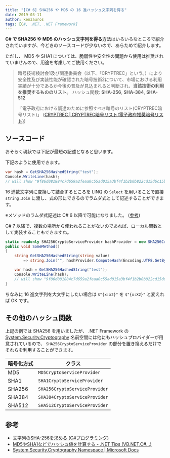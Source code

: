 ```yaml
---
title: "[C# 6] SHA256 や MD5 の 16 進ハッシュ文字列を得る"
date: 2019-03-11
author: kenzauros
tags: [C#, .NET, .NET Framework]
---
```


**C# で SHA256 や MD5 のハッシュ文字列を得る**方法はいろいろなところで紹介されていますが、今どきのソースコードが少ないので、あらためて紹介します。

ただし、 MD5 や SHA1 については、脆弱性や安全性の問題から使用は推奨されていませんので、用途を考慮してご使用ください。

> 暗号技術検討会1及び関連委員会（以下、「CRYPTREC」という。）により安全性及び実装性能が確認された暗号技術2について、市場における利用実績が十分であるか今後の普及が見込まれると判断され、**当該技術の利用を推奨するもののリスト**。
> ハッシュ関数: **SHA-256**, **SHA-384**, **SHA-512**
>
> 「電子政府における調達のために参照すべき暗号のリスト(CRYPTREC暗号リスト)」 ([CRYPTREC | CRYPTREC暗号リスト(電子政府推奨暗号リスト)](https://www.cryptrec.go.jp/list.html))

## ソースコード

おそらく現状では下記が最短の記述となると思います。

<script src="https://gist.github.com/kenzauros/09377008ff036a730d0c7de7e6ecdb89.js"></script>

下記のように使用できます。

```cs
var hash = GetSHA256HashedString("test");
Console.WriteLine(hash);
// will show "9f86d081884c7d659a2feaa0c55ad015a3bf4f1b2b0b822cd15d6c15b0f00a08"
```

16 進数文字列に変換して結合するところを LINQ の `Select` を用いることで直接 `string.Join` に渡し、式の形にできるのでラムダ式として記述することができます。

※メソッドのラムダ式記述は C# 6 以降で可能になりました。 ([参考](https://www.atmarkit.co.jp/ait/articles/1606/01/news051.html))

C# 7 以降で、複数の場所から使われることがないのであれば、ローカル関数として実装することもできますね。

```cs
static readonly SHA256CryptoServiceProvider hashProvider = new SHA256CryptoServiceProvider();
public void SomeMethod()
{
    string GetSHA256HashedString(string value)
        => string.Join("", hashProvider.ComputeHash(Encoding.UTF8.GetBytes(value)).Select(x => $"{x:x2}"));

    var hash = GetSHA256HashedString("test");
    Console.WriteLine(hash);
    // will show "9f86d081884c7d659a2feaa0c55ad015a3bf4f1b2b0b822cd15d6c15b0f00a08"
}
```

ちなみに 16 進文字列を大文字にしたい場合は `$"{x:x2}"` を `$"{x:X2}"` と変えれば OK です。

## その他のハッシュ関数

上記の例では SHA256 を用いましたが、 .NET Framework の [System.Security.Cryptography](https://docs.microsoft.com/ja-jp/dotnet/api/system.security.cryptography?view=netframework-4.7.2) 名前空間には他にもハッシュプロバイダーが用意されているので、 `SHA256CryptoServiceProvider` の部分を置き換えるだけでそれらを利用することができます。


暗号化方式 | クラス
--- | ---
MD5 | `MD5CryptoServiceProvider`
SHA1 | `SHA1CryptoServiceProvider`
SHA256 | `SHA256CryptoServiceProvider`
SHA384 | `SHA384CryptoServiceProvider`
SHA512 | `SHA512CryptoServiceProvider`

## 参考

- [文字列のSHA-256を求める (C#プログラミング)](https://www.ipentec.com/document/csharp-get-sha256-string)
- [MD5やSHA1などでハッシュ値を計算する - .NET Tips (VB.NET,C#...)](https://dobon.net/vb/dotnet/string/md5.html)
- [System.Security.Cryptography Namespace | Microsoft Docs](https://docs.microsoft.com/ja-jp/dotnet/api/system.security.cryptography?view=netframework-4.7.2)